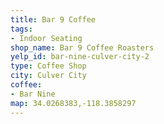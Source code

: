 ```yaml
---
title: Bar 9 Coffee
tags:
- Indoor Seating
shop_name: Bar 9 Coffee Roasters
yelp_id: bar-nine-culver-city-2
type: Coffee Shop
city: Culver City
coffee:
- Bar Nine
map: 34.0268383,-118.3858297
---
```



